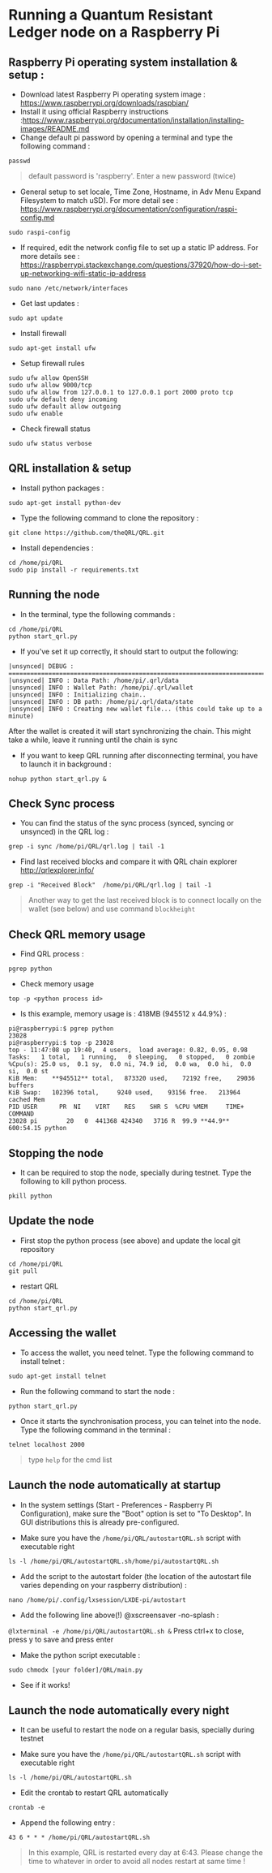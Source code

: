 # Running a Quantum Resistant Ledger node on a Raspberry Pi

## Raspberry Pi operating system installation & setup : 

- Download latest Raspberry Pi operating system image : https://www.raspberrypi.org/downloads/raspbian/
- Install it using official Raspberry instructions :https://www.raspberrypi.org/documentation/installation/installing-images/README.md
- Change default pi password by opening a terminal and type the following command :

```passwd ```  
> default password is 'raspberry'. Enter a new password (twice)

- General setup to set locale, Time Zone, Hostname, in Adv Menu Expand Filesystem to match uSD). For more detail see : https://www.raspberrypi.org/documentation/configuration/raspi-config.md

```	sudo raspi-config ``` 

    
- If required, edit the network config file to set up a static IP address. For more details see : https://raspberrypi.stackexchange.com/questions/37920/how-do-i-set-up-networking-wifi-static-ip-address

```sudo nano /etc/network/interfaces``` 

        
- Get last updates :

```sudo apt update```

- Install firewall
```
sudo apt-get install ufw
```

- Setup firewall rules
```
sudo ufw allow OpenSSH
sudo ufw allow 9000/tcp
sudo ufw allow from 127.0.0.1 to 127.0.0.1 port 2000 proto tcp
sudo ufw default deny incoming
sudo ufw default allow outgoing 
sudo ufw enable
```

- Check firewall status

```
sudo ufw status verbose
```

## QRL installation & setup
- Install python packages :

```sudo apt-get install python-dev```

- Type the following command to clone the repository :

```git clone https://github.com/theQRL/QRL.git```


- Install dependencies :

```
cd /home/pi/QRL
sudo pip install -r requirements.txt
```
  
  
## Running the node
- In the terminal, type the following commands :
```
cd /home/pi/QRL
python start_qrl.py
```

- If you've set it up correctly, it should start to output the following:
```
|unsynced| DEBUG : =====================================================================================
|unsynced| INFO : Data Path: /home/pi/.qrl/data
|unsynced| INFO : Wallet Path: /home/pi/.qrl/wallet
|unsynced| INFO : Initializing chain..
|unsynced| INFO : DB path: /home/pi/.qrl/data/state
|unsynced| INFO : Creating new wallet file... (this could take up to a minute)
```
After the wallet is created it will start synchronizing the chain.
This might take a while, leave it running until the chain is sync

- If you want to keep QRL running after disconnecting terminal, you have to launch it in background :

```nohup python start_qrl.py &```

## Check Sync process

- You can find the status of the sync process (synced, syncing or unsynced) in the QRL log :

```grep -i sync /home/pi/QRL/qrl.log | tail -1```

- Find last received blocks and compare it with QRL chain explorer http://qrlexplorer.info/

```grep -i "Received Block"  /home/pi/QRL/qrl.log | tail -1```

> Another way to get the last received block is to connect locally on the wallet (see below) and use command `blockheight`



## Check QRL memory usage

- Find QRL process :

```pgrep python```

- Check memory usage

```top -p <python process id>```

- Is this example, memory usage is : 418MB (945512 x 44.9%) :

```
pi@raspberrypi:$ pgrep python
23028
pi@raspberrypi:$ top -p 23028
top - 11:47:08 up 19:40,  4 users,  load average: 0.82, 0.95, 0.98
Tasks:   1 total,   1 running,   0 sleeping,   0 stopped,   0 zombie
%Cpu(s): 25.0 us,  0.1 sy,  0.0 ni, 74.9 id,  0.0 wa,  0.0 hi,  0.0 si,  0.0 st
KiB Mem:    **945512** total,   873320 used,    72192 free,    29036 buffers
KiB Swap:   102396 total,     9240 used,    93156 free.   213964 cached Mem
PID USER      PR  NI    VIRT    RES    SHR S  %CPU %MEM     TIME+ COMMAND
23028 pi        20   0  441368 424340   3716 R  99.9 **44.9** 600:54.15 python
```


## Stopping the node
- It can be required to stop the node, specially during testnet. Type the following to kill python process.

```pkill python```

## Update the node

- First stop the python process (see above) and update the local git repository

```
cd /home/pi/QRL
git pull
```
- restart QRL

```
cd /home/pi/QRL
python start_qrl.py
```

## Accessing the wallet
- To access the wallet, you need telnet. Type the following command to install telnet :

`sudo apt-get install telnet`

- Run the following command to start the node :

`python start_qrl.py`

- Once it starts the synchronisation process, you can telnet into the node. Type the following command in the terminal :

`telnet localhost 2000`

> type `help` for the cmd list

## Launch the node automatically at startup
- In the system settings (Start - Preferences - Raspberry Pi Configuration), make sure the "Boot" option is set to "To Desktop". In GUI distributions this is already pre-configured.

- Make sure you have the `/home/pi/QRL/autostartQRL.sh` script with executable right

`ls -l /home/pi/QRL/autostartQRL.sh/home/pi/autostartQRL.sh`

- Add the script to the autostart folder (the location of the autostart file varies depending on your raspberry distribution) :

`nano /home/pi/.config/lxsession/LXDE-pi/autostart`

- Add the following line above(!) @xscreensaver -no-splash :

`@lxterminal -e /home/pi/QRL/autostartQRL.sh &`
Press ctrl+x to close, press y to save and press enter

- Make the python script executable :

`sudo chmodx [your folder]/QRL/main.py`

- See if it works!

## Launch the node automatically every night
- It can be useful to restart the node on a regular basis, specially during testnet

- Make sure you have the `/home/pi/QRL/autostartQRL.sh` script with executable right

`ls -l /home/pi/QRL/autostartQRL.sh`

- Edit the crontab to restart QRL automatically

`crontab -e`

- Append the following entry :

`43 6 * * * /home/pi/QRL/autostartQRL.sh`

> In this example, QRL is restarted every day at 6:43. Please change the time to whatever in order to avoid all nodes restart at same time !
